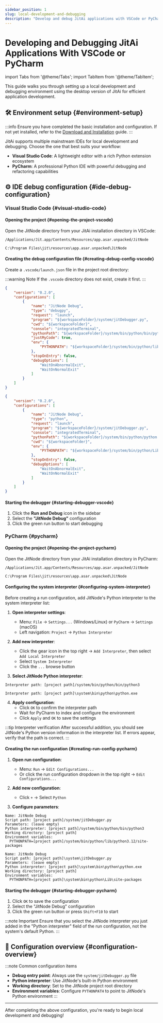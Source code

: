```yaml
---
sidebar_position: 1
slug: local-development-and-debugging
description: "Develop and debug JitAi applications with VSCode or PyCharm. Set up local environment, configure IDE, and debug Python backend code."
---
```


# Developing and Debugging JitAi Applications With VSCode or PyCharm
import Tabs from '@theme/Tabs';
import TabItem from '@theme/TabItem';

This guide walks you through setting up a local development and debugging environment using the desktop version of JitAi for efficient application development.

## 🛠️ Environment setup {#environment-setup}
:::info 
Ensure you have completed the basic installation and configuration. If not yet installed, refer to the [Download and Installation](../../tutorial/download-installation) guide.
:::

JitAi supports multiple mainstream IDEs for local development and debugging. Choose the one that best suits your workflow:

- **Visual Studio Code**: A lightweight editor with a rich Python extension ecosystem
- **PyCharm**: A professional Python IDE with powerful debugging and refactoring capabilities

## ⚙️ IDE debug configuration {#ide-debug-configuration}
### Visual Studio Code {#visual-studio-code}
#### Opening the project {#opening-the-project-vscode}
Open the JitNode directory from your JitAi installation directory in VSCode:

```shell title="Path on macOS"
/Applications/Jit.app/Contents/Resources/app.asar.unpacked/JitNode
```

```shell title="Path on Windows"
C:\Program Files\jit\resources\app.asar.unpacked\JitNode
```

#### Creating the debug configuration file {#creating-debug-config-vscode}
Create a `.vscode/launch.json` file in the project root directory:

:::warning Note
If the `.vscode` directory does not exist, create it first.
:::

<Tabs>
  <TabItem value="vscode-mac" label="🍎 macOS / Linux" default>

```json title=".vscode/launch.json"
{
    "version": "0.2.0",
    "configurations": [
        {
            "name": "JitNode Debug",
            "type": "debugpy",
            "request": "launch",
            "program": "${workspaceFolder}/system/jitDebugger.py",
            "cwd": "${workspaceFolder}",
            "console": "integratedTerminal",
            "pythonPath": "${workspaceFolder}/system/bin/python/bin/python3",
            "justMyCode": true,
            "env": {
                "PYTHONPATH": "${workspaceFolder}/system/bin/python/lib/python3.12/site-packages"
            },
            "stopOnEntry": false,
            "debugOptions": [
                "WaitOnAbnormalExit",
                "WaitOnNormalExit"
            ]
        }
    ]
}
```

  </TabItem>
  <TabItem value="vscode-windows" label="🪟 Windows">

```json title=".vscode/launch.json"
{
    "version": "0.2.0",
    "configurations": [
        {
            "name": "JitNode Debug",
            "type": "python",
            "request": "launch",
            "program": "${workspaceFolder}/system/jitDebugger.py",
            "console": "integratedTerminal",
            "pythonPath": "${workspaceFolder}/system/bin/python/python.exe",
            "cwd": "${workspaceFolder}",
            "env": {
                "PYTHONPATH": "${workspaceFolder}/system/bin/python/Lib/site-packages"
            },
            "stopOnEntry": false,
            "debugOptions": [
                "WaitOnAbnormalExit",
                "WaitOnNormalExit"
            ]
        }
    ]
}
```

  </TabItem>
</Tabs>

#### Starting the debugger {#starting-debugger-vscode}
1. Click the **Run and Debug** icon in the sidebar
2. Select the **"JitNode Debug"** configuration
3. Click the green run button to start debugging

### PyCharm {#pycharm}
#### Opening the project {#opening-the-project-pycharm}
Open the JitNode directory from your JitAi installation directory in PyCharm:

```shell title="Path on macOS"
/Applications/Jit.app/Contents/Resources/app.asar.unpacked/JitNode
```

```shell title="Path on Windows"
C:\Program Files\jit\resources\app.asar.unpacked\JitNode
```

#### Configuring the system interpreter {#configuring-system-interpreter}
Before creating a run configuration, add JitNode's Python interpreter to the system interpreter list:

1. **Open interpreter settings**:
   - Menu: `File` → `Settings...` (Windows/Linux) or `PyCharm` → `Settings` (macOS)
   - Left navigation: `Project` → `Python Interpreter`

2. **Add new interpreter**:
   - Click the gear icon in the top right → `Add Interpreter`, then select `Add Local Interpreter`
   - Select `System Interpreter`
   - Click the `...` browse button

3. **Select JitNode Python interpreter**:

<Tabs>
  <TabItem value="pycharm-interp-mac" label="🍎 macOS / Linux" default>

```
Interpreter path: [project path]/system/bin/python/bin/python3
```

  </TabItem>
  <TabItem value="pycharm-interp-windows" label="🪟 Windows">

```
Interpreter path: [project path]\system\bin\python\python.exe
```

  </TabItem>
</Tabs>

4. **Apply configuration**:
   - Click `OK` to confirm the interpreter path
   - Wait for PyCharm to index and configure the environment
   - Click `Apply` and `OK` to save the settings

:::tip Interpreter verification
After successful addition, you should see JitNode's Python version information in the interpreter list. If errors appear, verify that the path is correct.
:::

#### Creating the run configuration {#creating-run-config-pycharm}
1. **Open run configuration**:
   - Menu: `Run` → `Edit Configurations...`
   - Or click the run configuration dropdown in the top right → `Edit Configurations...`

2. **Add new configuration**:
   - Click `+` → Select `Python`

3. **Configure parameters**:

<Tabs>
  <TabItem value="pycharm-mac" label="🍎 macOS / Linux" default>

```
Name: JitNode Debug
Script path: [project path]/system/jitDebugger.py
Parameters: (leave empty)
Python interpreter: [project path]/system/bin/python/bin/python3
Working directory: [project path]
Environment variables:
  PYTHONPATH=[project path]/system/bin/python/lib/python3.12/site-packages
```

  </TabItem>
  <TabItem value="pycharm-windows" label="🪟 Windows">

```
Name: JitNode Debug
Script path: [project path]\system\jitDebugger.py
Parameters: (leave empty)
Python interpreter: [project path]\system\bin\python\python.exe
Working directory: [project path]
Environment variables:
  PYTHONPATH=[project path]\system\bin\python\Lib\site-packages
```

  </TabItem>
</Tabs>

#### Starting the debugger {#starting-debugger-pycharm}
1. Click `OK` to save the configuration
2. Select the "JitNode Debug" configuration
3. Click the green run button or press `Shift+F10` to start

:::note Important
Ensure that you select the JitNode interpreter you just added in the "Python interpreter" field of the run configuration, not the system's default Python.
:::

## 📝 Configuration overview {#configuration-overview}
:::note Common configuration items
- **Debug entry point**: Always use the `system/jitDebugger.py` file
- **Python interpreter**: Use JitNode's built-in Python environment
- **Working directory**: Set to the JitNode project root directory
- **Environment variables**: Configure `PYTHONPATH` to point to JitNode's Python environment
:::

---

After completing the above configuration, you're ready to begin local development and debugging!
